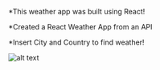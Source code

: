 *This weather app was built using React!

*Created a React Weather App from an API

*Insert City and Country to find weather!

![alt text](https://i.imgur.com/WKruwSR.png)